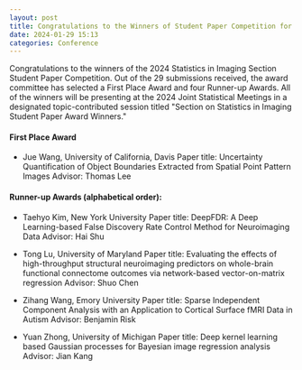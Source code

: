 ```yaml
---
layout: post
title: Congratulations to the Winners of Student Paper Competition for JSM 2024
date: 2024-01-29 15:13 
categories: Conference
---
```


Congratulations to the winners of the 2024 Statistics in Imaging Section Student Paper Competition. Out of the 29 submissions received, the award committee has selected a First Place Award and four Runner-up Awards. 
All of the winners will be presenting at the 2024 Joint Statistical Meetings in a designated topic-contributed session titled "Section on Statistics in Imaging Student Paper Award Winners." 

#### First Place Award

* Jue Wang, University of California, Davis
  Paper title: Uncertainty Quantification of Object Boundaries Extracted from Spatial Point Pattern Images
  Advisor: Thomas Lee

 

#### Runner-up Awards (alphabetical order):

* Taehyo Kim, New York University
  Paper title: DeepFDR: A Deep Learning-based False Discovery Rate Control Method for Neuroimaging Data
  Advisor: Hai Shu

* Tong Lu, University of Maryland
  Paper title: Evaluating the effects of high-throughput structural neuroimaging predictors on whole-brain functional connectome outcomes via network-based vector-on-matrix regression
  Advisor: Shuo Chen

* Zihang Wang, Emory University
  Paper title: Sparse Independent Component Analysis with an Application to Cortical Surface fMRI Data in Autism
  Advisor: Benjamin Risk

* Yuan Zhong, University of Michigan
  Paper title: Deep kernel learning based Gaussian processes for Bayesian image regression analysis
  Advisor: Jian Kang